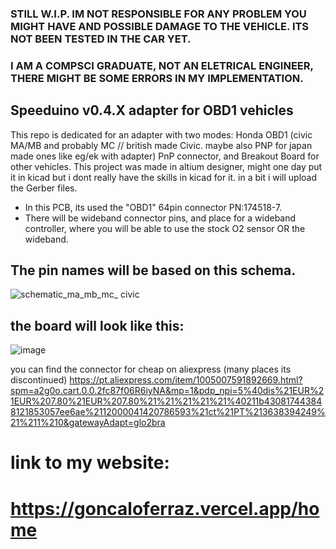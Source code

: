 
### **STILL W.I.P. IM NOT RESPONSIBLE FOR ANY PROBLEM YOU MIGHT HAVE AND POSSIBLE DAMAGE TO THE VEHICLE. ITS NOT BEEN TESTED IN THE CAR YET.**
### **I AM A COMPSCI GRADUATE, NOT AN ELETRICAL ENGINEER, THERE MIGHT BE SOME ERRORS IN MY IMPLEMENTATION.**

## Speeduino v0.4.X adapter for OBD1 vehicles

This repo is dedicated for an adapter with two modes: Honda OBD1 (civic MA/MB and probably MC // british made Civic. maybe also PNP for japan made ones like eg/ek with adapter) PnP connector, and Breakout Board for other vehicles.
This project was made in altium designer, might one day put it in kicad but i dont really have the skills in kicad for it. in a bit i will upload the Gerber files.

- In this PCB, its used the "OBD1" 64pin connector PN:174518-7.
- There will be wideband connector pins, and place for a wideband controller, where you will be able to use the stock O2 sensor OR the wideband.

## The pin names will be based on this schema.
![schematic_ma_mb_mc_ civic](https://github.com/user-attachments/assets/2b6a3030-c109-47f1-861a-2c1b5663e9d2)

## the board will look like this:
![image](https://github.com/user-attachments/assets/6c7507dd-99a5-46fd-a61a-e1314a042537)

you can find the connector for cheap on aliexpress (many places its discontinued)
https://pt.aliexpress.com/item/1005007591892669.html?spm=a2g0o.cart.0.0.2fc87f06R6iyNA&mp=1&pdp_npi=5%40dis%21EUR%21EUR%207.80%21EUR%207.80%21%21%21%21%21%40211b430817443848121853057ee6ae%2112000041420786593%21ct%21PT%213638394249%21%211%210&gatewayAdapt=glo2bra
# link to my website:
# https://goncaloferraz.vercel.app/home
